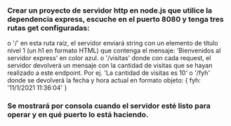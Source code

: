 ### Crear un proyecto de servidor http en node.js que utilice la dependencia express, escuche en el puerto 8080 y tenga tres rutas get configuradas: 

o '/' en esta ruta raíz, el servidor enviará string con un elemento de título nivel 1 (un h1 en formato HTML) que contenga el mensaje: 'Bienvenidos al servidor express' en color azul.
o '/visitas' donde con cada request, el servidor devolverá un mensaje con la cantidad de visitas que se hayan realizado a este endpoint. Por ej. 'La cantidad de visitas es 10'
o '/fyh' donde se devolverá la fecha y hora actual en formato objeto: 
{ fyh: '11/1/2021 11:36:04' }

### Se mostrará por consola cuando el servidor esté listo para operar y en qué puerto lo está haciendo.

